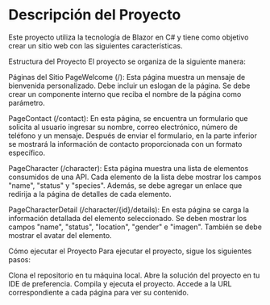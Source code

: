 # Descripción del Proyecto
Este proyecto utiliza la tecnología de Blazor en C# y tiene como objetivo crear un sitio web con las siguientes características.

Estructura del Proyecto
El proyecto se organiza de la siguiente manera:

Páginas del Sitio
PageWelcome (/): Esta página muestra un mensaje de bienvenida personalizado. Debe incluir un eslogan de la página. Se debe crear un componente interno que reciba el nombre de la página como parámetro.

PageContact (/contact): En esta página, se encuentra un formulario que solicita al usuario ingresar su nombre, correo electrónico, número de teléfono y un mensaje. Después de enviar el formulario, en la parte inferior se mostrará la información de contacto proporcionada con un formato específico.

PageCharacter (/character): Esta página muestra una lista de elementos consumidos de una API. Cada elemento de la lista debe mostrar los campos "name", "status" y "species". Además, se debe agregar un enlace que redirija a la página de detalles de cada elemento.

PageCharacterDetail (/character/{id}/details): En esta página se carga la información detallada del elemento seleccionado. Se deben mostrar los campos "name", "status", "location", "gender" e "imagen". También se debe mostrar el avatar del elemento.

Cómo ejecutar el Proyecto
Para ejecutar el proyecto, sigue los siguientes pasos:

Clona el repositorio en tu máquina local.
Abre la solución del proyecto en tu IDE de preferencia.
Compila y ejecuta el proyecto.
Accede a la URL correspondiente a cada página para ver su contenido.
